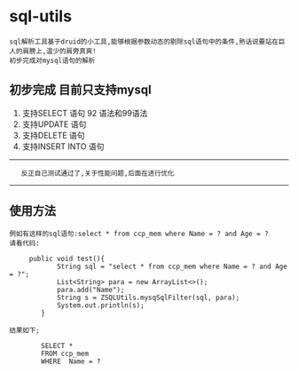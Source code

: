 # sql-utils
    sql解析工具基于druid的小工具,能够根据参数动态的剔除sql语句中的条件,熟话说要站在巨人的肩膀上,温少的肩旁真爽!
    初步完成对mysql语句的解析
## 初步完成  目前只支持mysql
1. 支持SELECT 语句 92 语法和99语法
2. 支持UPDATE 语句
3. 支持DELETE 语句
3. 支持INSERT INTO 语句
***
       反正自己测试通过了,关于性能问题,后面在进行优化
***
       
## 使用方法        
    例如有这样的sql语句:select * from ccp_mem where Name = ? and Age = ?
    请看代码:
```
     public void test(){
            String sql = "select * from ccp_mem where Name = ? and Age = ?";
            List<String> para = new ArrayList<>();
            para.add("Name");
            String s = ZSQLUtils.mysqSqlFilter(sql, para);
            System.out.println(s);
        }     
```
    结果如下;
```
        SELECT *
        FROM ccp_mem
        WHERE  Name = ? 
```    